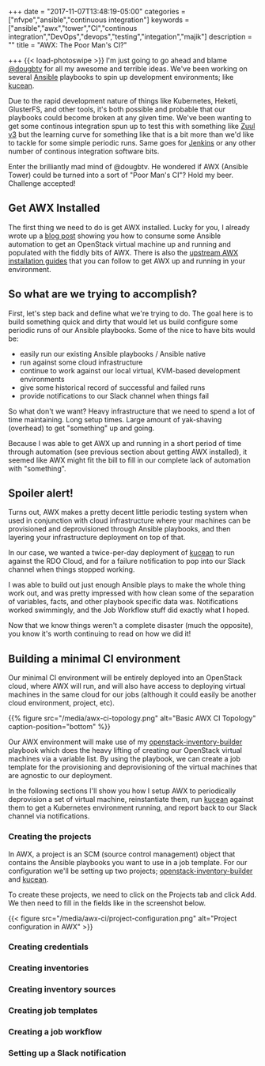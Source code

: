 +++
date = "2017-11-07T13:48:19-05:00"
categories = ["nfvpe","ansible","continuous integration"]
keywords = ["ansible","awx","tower","CI","continous integration","DevOps","devops","testing","integation","majik"]
description = ""
title = "AWX: The Poor Man's CI?"

+++
{{< load-photoswipe >}}
I'm just going to go ahead and blame [@dougbtv](https://twitter.com/dougbtv)
for all my awesome and terrible ideas. We've been working on several
[Ansible](https://github.com/ansible/ansible) playbooks to spin up development
environments; like
[kucean](https://github.com/redhat-nfvpe/kube-centos-ansible).

Due to the rapid development nature of things like Kubernetes, Heketi,
GlusterFS, and other tools, it's both possible and probable that our playbooks
could become broken at any given time. We've been wanting to get some continous
integration spun up to test this with something like [Zuul v3](https://docs.openstack.org/infra/zuul/feature/zuulv3/index.html)
but the learning curve for something like that is a bit more than we'd like to
tackle for some simple periodic runs. Same goes for [Jenkins](https://jenkins.io/doc/)
or any other number of continous integration software bits.

Enter the brilliantly mad mind of @dougbtv. He wondered if AWX (Ansible Tower)
could be turned into a sort of "Poor Man's CI"? Hold my beer. Challenge
accepted!
<!--more-->

## Get AWX Installed

The first thing we need to do is get AWX installed. Lucky for you, I already
wrote up a [blog
post](http://blog.leifmadsen.com/blog/2017/11/07/deploying-awx-to-openstack-rdo-cloud/)
showing you how to consume some Ansible automation to get an OpenStack virtual
machine up and running and populated with the fiddly bits of AWX. There is also
the [upstream AWX installation guides](https://github.com/ansible/awx/blob/devel/INSTALL.md)
that you can follow to get AWX up and running in your environment.

## So what are we trying to accomplish?

First, let's step back and define what we're trying to do. The goal here is to
build something quick and dirty that would let us build configure some periodic
runs of our Ansible playbooks. Some of the nice to have bits would be:

* easily run our existing Ansible playbooks / Ansible native
* run against some cloud infrastructure
* continue to work against our local virtual, KVM-based development
  environments
* give some historical record of successful and failed runs
* provide notifications to our Slack channel when things fail

So what don't we want? Heavy infrastructure that we need to spend a lot of time
maintaining. Long setup times. Large amount of yak-shaving (overhead) to get
"something" up and going.

Because I was able to get AWX up and running in a short period of time through
automation (see previous section about getting AWX installed), it seemed like
AWX might fit the bill to fill in our complete lack of automation with
"something".

## Spoiler alert!

Turns out, AWX makes a pretty decent little periodic testing system when used
in conjunction with cloud infrastructure where your machines can be provisioned
and deprovisioned through Ansible playbooks, and then layering your
infrastructure deployment on top of that.

In our case, we wanted a twice-per-day deployment of
[kucean](https://github.com/redhat-nfvpe/kube-centos-ansible) to run against
the RDO Cloud, and for a failure notification to pop into our Slack channel
when things stopped working.

I was able to build out just enough Ansible plays to make the whole thing work
out, and was pretty impressed with how clean some of the separation of
variables, facts, and other playbook specific data was. Notifications worked
swimmingly, and the Job Workflow stuff did exactly what I hoped.

Now that we know things weren't a complete disaster (much the opposite), you
know it's worth continuing to read on how we did it!

## Building a minimal CI environment

Our minimal CI environment will be entirely deployed into an OpenStack cloud,
where AWX will run, and will also have access to deploying virtual machines in
the same cloud for our jobs (although it could easily be another cloud
environment, project, etc).

{{% figure src="/media/awx-ci-topology.png" alt="Basic AWX CI Topology" caption-position="bottom" %}}

Our AWX environment will make use of my
[openstack-inventory-builder](https://github.com/leifmadsen/openstack-inventory-builder)
playbook which does the heavy lifting of creating our OpenStack virtual
machines via a variable list. By using the playbook, we can create a job
template for the provisioning and deprovisioning of the virtual machines that
are agnostic to our deployment.

In the following sections I'll show you how I setup AWX to periodically
deprovision a set of virtual machine, reinstantiate them, run
[kucean](https://github.com/redhat-nfvpe/kube-centos-ansible) against them to
get a Kubernetes environment running, and report back to our Slack channel via
notifications.

### Creating the projects

In AWX, a project is an SCM (source control management) object that contains
the Ansible playbooks you want to use in a job template. For our configuration
we'll be setting up two projects;
[openstack-inventory-builder](https://github.com/leifmadsen/openstack-inventory-builder)
and [kucean](https://github.com/redhat-nfvpe/kube-centos-ansible).

To create these projects, we need to click on the Projects tab and click Add.
We then need to fill in the fields like in the screenshot below.

{{< figure src="/media/awx-ci/project-configuration.png" alt="Project configuration in AWX" >}}

### Creating credentials


### Creating inventories


### Creating inventory sources


### Creating job templates

### Creating a job workflow

### Setting up a Slack notification
